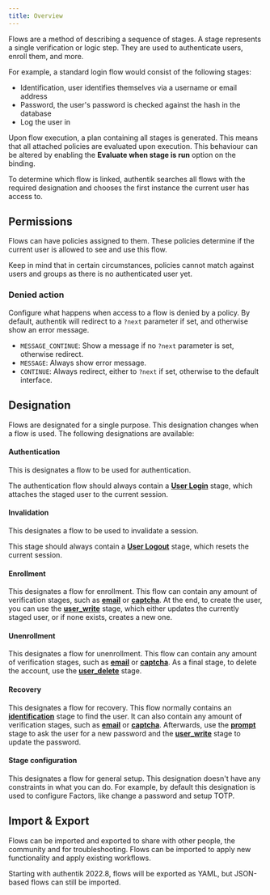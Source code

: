 ```yaml
---
title: Overview
---
```


Flows are a method of describing a sequence of stages. A stage represents a single verification or logic step. They are used to authenticate users, enroll them, and more.

For example, a standard login flow would consist of the following stages:

-   Identification, user identifies themselves via a username or email address
-   Password, the user's password is checked against the hash in the database
-   Log the user in

Upon flow execution, a plan containing all stages is generated. This means that all attached policies are evaluated upon execution. This behaviour can be altered by enabling the **Evaluate when stage is run** option on the binding.

To determine which flow is linked, authentik searches all flows with the required designation and chooses the first instance the current user has access to.

## Permissions

Flows can have policies assigned to them. These policies determine if the current user is allowed to see and use this flow.

Keep in mind that in certain circumstances, policies cannot match against users and groups as there is no authenticated user yet.

### Denied action

Configure what happens when access to a flow is denied by a policy. By default, authentik will redirect to a `?next` parameter if set, and otherwise show an error message.

-   `MESSAGE_CONTINUE`: Show a message if no `?next` parameter is set, otherwise redirect.
-   `MESSAGE`: Always show error message.
-   `CONTINUE`: Always redirect, either to `?next` if set, otherwise to the default interface.

## Designation

Flows are designated for a single purpose. This designation changes when a flow is used. The following designations are available:

#### Authentication

This is designates a flow to be used for authentication.

The authentication flow should always contain a [**User Login**](stages/user_login/index.md) stage, which attaches the staged user to the current session.

#### Invalidation

This designates a flow to be used to invalidate a session.

This stage should always contain a [**User Logout**](stages/user_logout.md) stage, which resets the current session.

#### Enrollment

This designates a flow for enrollment. This flow can contain any amount of verification stages, such as [**email**](stages/email/) or [**captcha**](stages/captcha/). At the end, to create the user, you can use the [**user_write**](stages/user_write.md) stage, which either updates the currently staged user, or if none exists, creates a new one.

#### Unenrollment

This designates a flow for unenrollment. This flow can contain any amount of verification stages, such as [**email**](stages/email/) or [**captcha**](stages/captcha/). As a final stage, to delete the account, use the [**user_delete**](stages/user_delete.md) stage.

#### Recovery

This designates a flow for recovery. This flow normally contains an [**identification**](stages/identification/) stage to find the user. It can also contain any amount of verification stages, such as [**email**](stages/email/) or [**captcha**](stages/captcha/).
Afterwards, use the [**prompt**](stages/prompt/) stage to ask the user for a new password and the [**user_write**](stages/user_write.md) stage to update the password.

#### Stage configuration

This designates a flow for general setup. This designation doesn't have any constraints in what you can do. For example, by default this designation is used to configure Factors, like change a password and setup TOTP.

## Import & Export

Flows can be imported and exported to share with other people, the community and for troubleshooting. Flows can be imported to apply new functionality and apply existing workflows.

Starting with authentik 2022.8, flows will be exported as YAML, but JSON-based flows can still be imported.
